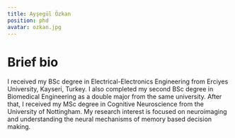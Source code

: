 ```yaml
---
title: Ayşegül Özkan
position: phd
avatar: ozkan.jpg
---
```


# Brief bio

I received my BSc degree in Electrical-Electronics Engineering from Erciyes University, Kayseri, Turkey. I also completed my second BSc degree in Biomedical Engineering as a double major from the same university. After that, I received my MSc degree in Cognitive Neuroscience from the University of Nottingham. My research interest is focused on neuroimaging and understanding the neural mechanisms of memory based decision making.